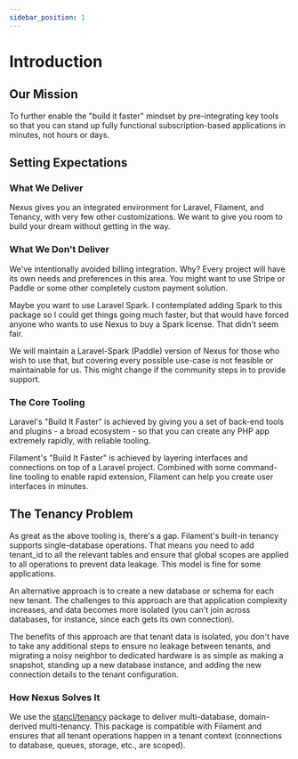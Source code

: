```yaml
---
sidebar_position: 1
---
```


# Introduction

## Our Mission

To further enable the "build it faster" mindset by pre-integrating key tools
so that you can stand up fully functional subscription-based applications in 
minutes, not hours or days. 

## Setting Expectations

### What We Deliver

Nexus gives you an integrated environment for Laravel, Filament, and Tenancy, 
with very few other customizations. We want to give you room to build your dream 
without getting in the way. 

### What We Don't Deliver

We've intentionally avoided billing integration. Why? Every project will have
its own needs and preferences in this area. You might want to use Stripe or
Paddle or some other completely custom payment solution. 

Maybe you want to use Laravel Spark. I contemplated adding Spark to this
package so I could get things going much faster, but that would have forced
anyone who wants to use Nexus to buy a Spark license. That didn't seem fair.

We will maintain a Laravel-Spark (Paddle) version of Nexus for those who wish
to use that, but covering every possible use-case is not feasible or maintainable
for us. This might change if the community steps in to provide support. 

### The Core Tooling

Laravel's "Build It Faster" is achieved by giving you a set of back-end tools
and plugins - a broad ecosystem - so that you can create any PHP app extremely
rapidly, with reliable tooling. 

Filament's "Build It Faster" is achieved by layering interfaces and connections
on top of a Laravel project. Combined with some command-line tooling to enable
rapid extension, Filament can help you create user interfaces in minutes.

## The Tenancy Problem

As great as the above tooling is, there's a gap. Filament's built-in tenancy
supports single-database operations. That means you need to add tenant_id to
all the relevant tables and ensure that global scopes are applied to all
operations to prevent data leakage. This model is fine for some applications.

An alternative approach is to create a new database or schema for each new
tenant. The challenges to this approach are that application complexity
increases, and data becomes more isolated (you can't join across databases, 
for instance, since each gets its own connection). 

The benefits of this approach are that tenant data is isolated, you don't
have to take any additional steps to ensure no leakage between tenants,
and migrating a noisy neighbor to dedicated hardware is as simple as making
a snapshot, standing up a new database instance, and adding the new
connection details to the tenant configuration.

### How Nexus Solves It

We use the [stancl/tenancy](https://tenancyforlaravel.com) package to
deliver multi-database, domain-derived multi-tenancy. This package is
compatible with Filament and ensures that all tenant operations happen
in a tenant context (connections to database, queues, storage, etc.,
are scoped).